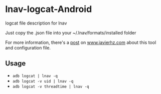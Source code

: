 # lnav-logcat-Android
logcat file description for lnav

Just copy the .json file into your ~/.lnav/formats/installed folder

For more information, there's a [post](http://javierhz.blogspot.tw/2016/10/debugging-android-logcat-in-macosx-with.html) on www.javierhz.com about this tool and configuration file.

## Usage
- `adb logcat | lnav -q`
- `adb logcat -v uid | lnav -q`
- `adb logcat -v threadtime | lnav -q`
